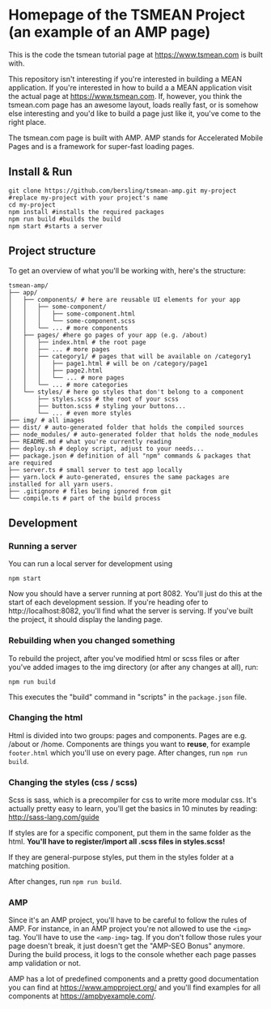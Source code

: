# Homepage of the TSMEAN Project (an example of an AMP page)

This is the code the tsmean tutorial page at https://www.tsmean.com is built with.

This repository isn't interesting if you're interested in building a MEAN
application. If you're interested in how to build a a MEAN application visit the actual page at
https://www.tsmean.com. If, however, you think the
tsmean.com page has an awesome layout, loads really fast, or is somehow else
interesting and you'd like to build a page just like it, you've come to the right place.

The tsmean.com page is built with AMP. AMP stands for Accelerated Mobile Pages
and is a framework for super-fast loading pages.

## Install & Run

```
git clone https://github.com/bersling/tsmean-amp.git my-project #replace my-project with your project's name
cd my-project
npm install #installs the required packages
npm run build #builds the build
npm start #starts a server
```

## Project structure

To get an overview of what you'll be working with, here's the structure:

```
tsmean-amp/
├── app/
│   ├── components/ # here are reusable UI elements for your app
│   │   ├── some-component/
│   │   │   ├── some-component.html
│   │   │   └── some-component.scss
│   │   └── ... # more components
│   ├── pages/ #here go pages of your app (e.g. /about)
│   │   ├── index.html # the root page
│   │   ├── ... # more pages
│   │   ├── category1/ # pages that will be available on /category1
│   │   │   ├── page1.html # will be on /category/page1
│   │   │   ├── page2.html
│   │   │   └── ... # more pages
│   │   └── ... # more categories
│   └── styles/ # here go styles that don't belong to a component
│       ├── styles.scss # the root of your scss
│       ├── button.scss # styling your buttons...
│       └── ... # even more styles
├── img/ # all images
├── dist/ # auto-generated folder that holds the compiled sources
├── node_modules/ # auto-generated folder that holds the node_modules
├── README.md # what you're currently reading
├── deploy.sh # deploy script, adjust to your needs...
├── package.json # definition of all "npm" commands & packages that are required
├── server.ts # small server to test app locally
├── yarn.lock # auto-generated, ensures the same packages are installed for all yarn users.
├── .gitignore # files being ignored from git
└── compile.ts # part of the build process
```



## Development

### Running a server
You can run a local server for development using
```
npm start
```
Now you should have a server running at port 8082. You'll just do this at the start of each development session. If you're heading ofer to http://localhost:8082, you'll find what the server is serving. If you've built the project, it should display the landing page.


### Rebuilding when you changed something
To rebuild the project, after you've modified html or scss files or after you've added images to the img directory (or after any changes at all), run:

```
npm run build
```
This executes the "build" command in "scripts" in the `package.json` file.

### Changing the html
Html is divided into two groups: pages and components. Pages are e.g. /about or /home. Components are things you want to **reuse**, for example `footer.html` which you'll use on every page. After changes, run `npm run build`.

### Changing the styles (css / scss)

Scss is sass, which is a precompiler for css to write more modular css. It's actually pretty easy to learn, you'll get the basics in 10 minutes by reading: http://sass-lang.com/guide

If styles are for a specific component, put them in the same folder as the html. **You'll have to register/import all .scss files in styles.scss!**

If they are general-purpose styles, put them in the styles folder at a matching position.

After changes, run `npm run build`.


### AMP

Since it's an AMP project, you'll have to be careful to follow the rules
of AMP. For instance, in an AMP project you're not allowed to use
the `<img>` tag. You'll have to use the `<amp-img>` tag. If you don't follow those rules
your page doesn't break, it just doesn't get the "AMP-SEO Bonus" anymore. During the build process, it logs to the console whether each page passes amp validation or not.

AMP has a lot of predefined components and a pretty good documentation you can find at https://www.ampproject.org/ and you'll find examples for all components at https://ampbyexample.com/.


